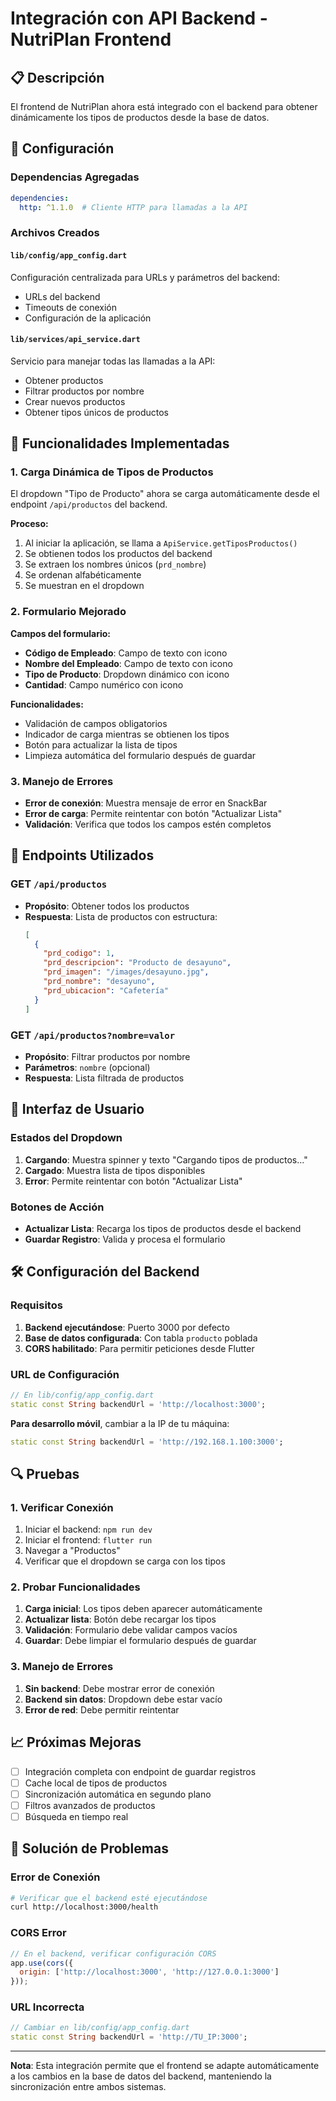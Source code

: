 # Integración con API Backend - NutriPlan Frontend

## 📋 Descripción

El frontend de NutriPlan ahora está integrado con el backend para obtener dinámicamente los tipos de productos desde la base de datos.

## 🔧 Configuración

### Dependencias Agregadas

```yaml
dependencies:
  http: ^1.1.0  # Cliente HTTP para llamadas a la API
```

### Archivos Creados

#### `lib/config/app_config.dart`
Configuración centralizada para URLs y parámetros del backend:
- URLs del backend
- Timeouts de conexión
- Configuración de la aplicación

#### `lib/services/api_service.dart`
Servicio para manejar todas las llamadas a la API:
- Obtener productos
- Filtrar productos por nombre
- Crear nuevos productos
- Obtener tipos únicos de productos

## 🚀 Funcionalidades Implementadas

### 1. Carga Dinámica de Tipos de Productos

El dropdown "Tipo de Producto" ahora se carga automáticamente desde el endpoint `/api/productos` del backend.

**Proceso:**
1. Al iniciar la aplicación, se llama a `ApiService.getTiposProductos()`
2. Se obtienen todos los productos del backend
3. Se extraen los nombres únicos (`prd_nombre`)
4. Se ordenan alfabéticamente
5. Se muestran en el dropdown

### 2. Formulario Mejorado

**Campos del formulario:**
- **Código de Empleado**: Campo de texto con icono
- **Nombre del Empleado**: Campo de texto con icono
- **Tipo de Producto**: Dropdown dinámico con icono
- **Cantidad**: Campo numérico con icono

**Funcionalidades:**
- Validación de campos obligatorios
- Indicador de carga mientras se obtienen los tipos
- Botón para actualizar la lista de tipos
- Limpieza automática del formulario después de guardar

### 3. Manejo de Errores

- **Error de conexión**: Muestra mensaje de error en SnackBar
- **Error de carga**: Permite reintentar con botón "Actualizar Lista"
- **Validación**: Verifica que todos los campos estén completos

## 🔗 Endpoints Utilizados

### GET `/api/productos`
- **Propósito**: Obtener todos los productos
- **Respuesta**: Lista de productos con estructura:
  ```json
  [
    {
      "prd_codigo": 1,
      "prd_descripcion": "Producto de desayuno",
      "prd_imagen": "/images/desayuno.jpg",
      "prd_nombre": "desayuno",
      "prd_ubicacion": "Cafetería"
    }
  ]
  ```

### GET `/api/productos?nombre=valor`
- **Propósito**: Filtrar productos por nombre
- **Parámetros**: `nombre` (opcional)
- **Respuesta**: Lista filtrada de productos

## 📱 Interfaz de Usuario

### Estados del Dropdown

1. **Cargando**: Muestra spinner y texto "Cargando tipos de productos..."
2. **Cargado**: Muestra lista de tipos disponibles
3. **Error**: Permite reintentar con botón "Actualizar Lista"

### Botones de Acción

- **Actualizar Lista**: Recarga los tipos de productos desde el backend
- **Guardar Registro**: Valida y procesa el formulario

## 🛠️ Configuración del Backend

### Requisitos

1. **Backend ejecutándose**: Puerto 3000 por defecto
2. **Base de datos configurada**: Con tabla `producto` poblada
3. **CORS habilitado**: Para permitir peticiones desde Flutter

### URL de Configuración

```dart
// En lib/config/app_config.dart
static const String backendUrl = 'http://localhost:3000';
```

**Para desarrollo móvil**, cambiar a la IP de tu máquina:
```dart
static const String backendUrl = 'http://192.168.1.100:3000';
```

## 🔍 Pruebas

### 1. Verificar Conexión

1. Iniciar el backend: `npm run dev`
2. Iniciar el frontend: `flutter run`
3. Navegar a "Productos"
4. Verificar que el dropdown se carga con los tipos

### 2. Probar Funcionalidades

1. **Carga inicial**: Los tipos deben aparecer automáticamente
2. **Actualizar lista**: Botón debe recargar los tipos
3. **Validación**: Formulario debe validar campos vacíos
4. **Guardar**: Debe limpiar el formulario después de guardar

### 3. Manejo de Errores

1. **Sin backend**: Debe mostrar error de conexión
2. **Backend sin datos**: Dropdown debe estar vacío
3. **Error de red**: Debe permitir reintentar

## 📈 Próximas Mejoras

- [ ] Integración completa con endpoint de guardar registros
- [ ] Cache local de tipos de productos
- [ ] Sincronización automática en segundo plano
- [ ] Filtros avanzados de productos
- [ ] Búsqueda en tiempo real

## 🐛 Solución de Problemas

### Error de Conexión
```bash
# Verificar que el backend esté ejecutándose
curl http://localhost:3000/health
```

### CORS Error
```javascript
// En el backend, verificar configuración CORS
app.use(cors({
  origin: ['http://localhost:3000', 'http://127.0.0.1:3000']
}));
```

### URL Incorrecta
```dart
// Cambiar en lib/config/app_config.dart
static const String backendUrl = 'http://TU_IP:3000';
```

---

**Nota**: Esta integración permite que el frontend se adapte automáticamente a los cambios en la base de datos del backend, manteniendo la sincronización entre ambos sistemas. 